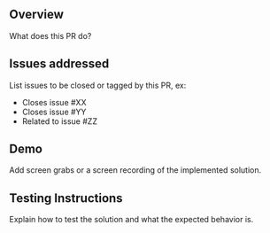 ## Overview

What does this PR do?

## Issues addressed

List issues to be closed or tagged by this PR, ex:
- Closes issue #XX
- Closes issue #YY
- Related to issue #ZZ

## Demo

Add screen grabs or a screen recording of the implemented solution.

## Testing Instructions 

Explain how to test the solution and what the expected behavior is.
